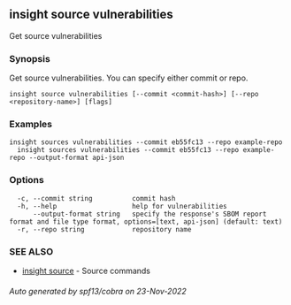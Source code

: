 ## insight source vulnerabilities

Get source vulnerabilities

### Synopsis

Get source vulnerabilities. You can specify either commit or repo.

```
insight source vulnerabilities [--commit <commit-hash>] [--repo <repository-name>] [flags]
```

### Examples

```
insight sources vulnerabilities --commit eb55fc13 --repo example-repo
  insight sources vulnerabilities --commit eb55fc13 --repo example-repo --output-format api-json
```

### Options

```
  -c, --commit string          commit hash
  -h, --help                   help for vulnerabilities
      --output-format string   specify the response's SBOM report format and file type format, options=[text, api-json] (default: text)
  -r, --repo string            repository name
```

### SEE ALSO

* [insight source](insight_source.md)	 - Source commands

###### Auto generated by spf13/cobra on 23-Nov-2022
